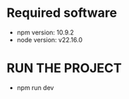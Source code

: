 # Required software
- npm version:  10.9.2
- node version: v22.16.0


# RUN THE PROJECT
- npm run dev
